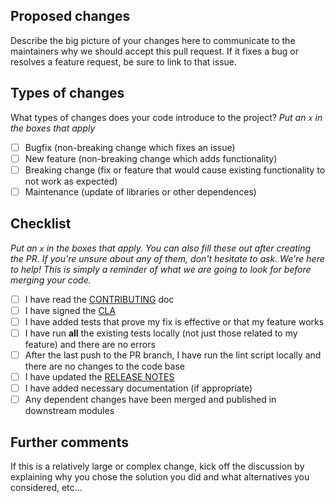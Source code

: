 ## Proposed changes

Describe the big picture of your changes here to communicate to the
maintainers why we should accept this pull request.
If it fixes a bug or resolves a feature request, be sure to link to
that issue.

## Types of changes

What types of changes does your code introduce to the project?
_Put an `x` in the boxes that apply_

- [ ] Bugfix (non-breaking change which fixes an issue)
- [ ] New feature (non-breaking change which adds functionality)
- [ ] Breaking change (fix or feature that would cause existing functionality to not work as expected)
- [ ] Maintenance (update of libraries or other dependences)

## Checklist

_Put an `x` in the boxes that apply. You can also fill these out after creating the PR. If you're unsure about any of them, don't hesitate to ask. We're here to help! This is simply a reminder of what we are going to look for before merging your code._

- [ ] I have read the [CONTRIBUTING][contrib] doc
- [ ] I have signed the [CLA][cla]
- [ ] I have added tests that prove my fix is effective or that my feature works
- [ ] I have run **all** the existing tests locally (not just those related to my feature) and there are no errors
- [ ] After the last push to the PR branch, I have run the lint script locally and there are no changes to the code base
- [ ] I have updated the [RELEASE NOTES][release]
- [ ] I have added necessary documentation (if appropriate)
- [ ] Any dependent changes have been merged and published in downstream modules

## Further comments

If this is a relatively large or complex change, kick off the discussion by explaining why you chose the solution you did and what alternatives you considered, etc...




[cla]: https://raw.githubusercontent.com/orchestracities/lego-diorama-usi-2022/master/individual_cla.pdf
    "Martel Open Source Software Individual Contributor License Agreement"
[contrib]: https://github.com/orchestracities/lego-diorama-usi-2022/blob/master/CONTRIBUTING.md
    "Contributing to Lego Diorama"
[release]: https://github.com/orchestracities/lego-diorama-usi-2022/blob/master/RELEASE_NOTES.md
    "Lego Diorama Release Notes"
